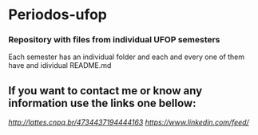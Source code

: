 # Periodos-ufop
### Repository with files from individual UFOP semesters 
Each semester has an individual folder and each and every one of them have and idividual README.md

## If you want to contact me or know any information use the links one bellow:
_http://lattes.cnpq.br/4734437194444163_
_https://www.linkedin.com/feed/_
